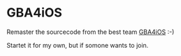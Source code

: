 # GBA4iOS

Remaster the sourcecode from the best team 
[GBA4iOS](http://gba4iosapp.com) :-)

Startet it for my own, but if somone wants to join.
